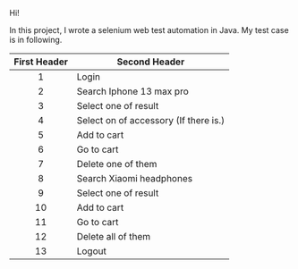 Hi!

In this project, I wrote a selenium web test automation in Java. My test case is in following.

| First Header  | Second Header |
| :-----------: | ------------- |
| 1  | Login  |
| 2 | Search Iphone 13 max pro  |
| 3 | Select one of result |
| 4 | Select on of accessory (If there is.) |
| 5 | Add to cart |
| 6 | Go to cart |
| 7 | Delete one of them |
| 8 | Search Xiaomi headphones |
| 9 | Select one of result |
| 10 | Add to cart |
| 11 | Go to cart |
| 12 | Delete all of them |
| 13 | Logout |




